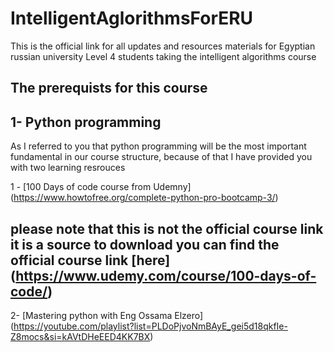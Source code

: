 # IntelligentAglorithmsForERU
This is the official link for all updates and resources materials for Egyptian russian university Level 4 students taking the intelligent algorithms course



## The prerequists for this course 

## 1- Python programming 

As I referred to you that python programming will be the most important fundamental in our course structure, because of that I have provided you with two learning resrouces 

1 - [100 Days of code course from Udemny] (https://www.howtofree.org/complete-python-pro-bootcamp-3/) 
## please note that this is not the official course link it is a source to download you can find the official course link [here] (https://www.udemy.com/course/100-days-of-code/)


2- [Mastering python with Eng Ossama Elzero] (https://youtube.com/playlist?list=PLDoPjvoNmBAyE_gei5d18qkfIe-Z8mocs&si=kAVtDHeEED4KK7BX)




